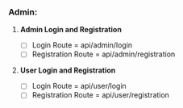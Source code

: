 ### Admin:

1. **Admin Login and Registration**

   - [ ] Login Route = api/admin/login
   - [ ] Registration Route = api/admin/registration

1. **User Login and Registration**

   - [ ] Login Route = api/user/login
   - [ ] Registration Route = api/user/registration
